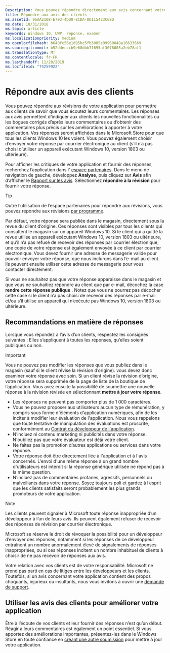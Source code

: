 ```yaml
---
Description: Vous pouvez répondre directement aux avis concernant votre application pour montrer à vos clients que vous prêtez attention à leurs commentaires.
title: Répondre aux avis des clients
ms.assetid: 96AA2108-E793-4DD0-8CDA-0D115423C68D
ms.date: 10/31/2018
ms.topic: article
keywords: Windows 10, UWP, réponse, examen
ms.localizationpriority: medium
ms.openlocfilehash: b640fc56e1d95bc5fb3085e09960048a16633669
ms.sourcegitcommit: b52ddecccb9e68dbb71695af3078005a2eb78af1
ms.translationtype: MT
ms.contentlocale: fr-FR
ms.lasthandoff: 11/20/2019
ms.locfileid: "74259922"
---
```

# <a name="respond-to-customer-reviews"></a>Répondre aux avis des clients


Vous pouvez répondre aux révisions de votre application pour permettre aux clients de savoir que vous écoutez leurs commentaires. Les réponses aux avis permettent d’indiquer aux clients les nouvelles fonctionnalités ou les bogues corrigés d’après leurs commentaires ou d’obtenir des commentaires plus précis sur les améliorations à apporter à votre application. Vos réponses seront affichées dans le Microsoft Store pour que tous les clients Windows 10 les voient. Vous pouvez également choisir d’envoyer votre réponse par courrier électronique au client (s’il n’a pas choisi d’utiliser un appareil exécutant Windows 10, version 1803 ou ultérieure).

Pour afficher les critiques de votre application et fournir des réponses, recherchez l’application dans l' [espace partenaires](https://partner.microsoft.com/dashboard). Dans le menu de navigation de gauche, développez **Analyse**, puis cliquez sur **Avis** afin d’afficher le [Rapport sur les avis](reviews-report.md). Sélectionnez **répondre à la révision** pour fournir votre réponse.

> [!TIP]
> Outre l’utilisation de l’espace partenaires pour répondre aux révisions, vous pouvez répondre aux révisions [par programme](../monetize/submit-responses-to-app-reviews.md).

Par défaut, votre réponse sera publiée dans le magasin, directement sous la revue du client d’origine. Ces réponses sont visibles par tous les clients qui consultent le magasin sur un appareil Windows 10. Si le client qui a quitté la revue utilise un appareil exécutant Windows 10, version 1803 ou ultérieure, et qu’il n’a pas refusé de recevoir des réponses par courrier électronique, une copie de votre réponse est également envoyée à ce client par courrier électronique.  Vous devez fournir une adresse de messagerie valide pour pouvoir envoyer votre réponse, que nous inclurons dans l’e-mail au client. Ils peuvent ensuite utiliser cette adresse de messagerie pour vous contacter directement.

Si vous ne souhaitez pas que votre réponse apparaisse dans le magasin et que vous ne souhaitiez répondre au client que par e-mail, décochez la case **rendre cette réponse publique** . Notez que vous ne pourrez pas décocher cette case si le client n’a pas choisi de recevoir des réponses par e-mail et/ou s’il utilise un appareil qui n’exécute pas Windows 10, version 1803 ou ultérieure.

## <a name="guidelines-for-responses"></a>Recommandations en matière de réponses

Lorsque vous répondez à l’avis d’un clients, respectez les consignes suivantes : Elles s’appliquent à toutes les réponses, qu’elles soient publiques ou non.

> [!IMPORTANT]
> Vous ne pouvez pas modifier les réponses que vous publiez dans le magasin (sauf si le client révise la révision d’origine). vous devez donc examiner votre réponse avec soin. Si un client révise la révision d’origine, votre réponse sera supprimée de la page de liste de la boutique de l’application. Vous avez ensuite la possibilité de soumettre une nouvelle réponse à la révision révisée en sélectionnant **mettre à jour votre réponse**.

-   Les réponses ne peuvent pas comporter plus de 1 000 caractères.
-   Vous ne pouvez proposer aux utilisateurs aucun type de rémunération, y compris sous forme d'éléments d'application numériques, afin de les inciter à modifier leur évaluation de l'application. Nous vous rappelons que toute tentative de manipulation des évaluations est proscrite, conformément au [Contrat du développeur de l'application](https://docs.microsoft.com/legal/windows/agreements/app-developer-agreement).
-   N’incluez ni contenu marketing ni publicités dans votre réponse. N'oubliez pas que votre évaluateur est déjà votre client.
-   Ne faites pas la promotion d’autres applications ou services dans votre réponse.
-   Votre réponse doit être directement liée à l'application et à l'avis concernés. L'envoi d'une même réponse à un grand nombre d'utilisateurs est interdit si la réponse générique utilisée ne répond pas à la même question.
-   N’incluez pas de commentaires profanes, agressifs, personnels ou malveillants dans votre réponse. Soyez toujours poli et gardez à l’esprit que les clients satisfaits seront probablement les plus grands promoteurs de votre application.

> [!NOTE]
> Les clients peuvent signaler à Microsoft toute réponse inappropriée d’un développeur à l’un de leurs avis. Ils peuvent également refuser de recevoir des réponses de révision par courrier électronique.
>
> Microsoft se réserve le droit de révoquer la possibilité pour un développeur d’envoyer des réponses, notamment si les réponses de ce développeur entraînent un nombre anormalement élevé de signalements de réponses inappropriées, ou si ces réponses incitent un nombre inhabituel de clients à choisir de ne pas recevoir de réponses aux avis.

Votre relation avec vos clients est de votre responsabilité. Microsoft ne prend pas parti en cas de litiges entre les développeurs et les clients. Toutefois, si un avis concernant votre application contient des propos choquants, injurieux ou insultants, nous vous invitons à ouvrir une [demande de support](https://developer.microsoft.com/windows/support).


## <a name="use-customer-reviews-to-improve-your-app"></a>Utiliser les avis des clients pour améliorer votre application

Être à l’écoute de vos clients et leur fournir des réponses n’est qu’un début. Réagir à leurs commentaires est également un point essentiel. Si vous apportez des améliorations importantes, présentez-les dans le Windows Store en toute confiance en [créant une autre soumission](app-submissions.md) pour mettre à jour votre application.
